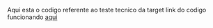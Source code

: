 Aqui esta o codigo referente ao teste tecnico da target 
 
 
link do codigo funcionando [aqui](https://cemf.github.io/target/)


